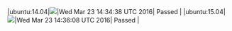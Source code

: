 |ubuntu:14.04|![](https://cdn.rawgit.com/Neilpang/letest/master/status/ubuntu-14.04.svg?1458743678)|Wed Mar 23 14:34:38 UTC 2016| Passed |
|ubuntu:15.04|![](https://cdn.rawgit.com/Neilpang/letest/master/status/ubuntu-15.04.svg?1458743768)|Wed Mar 23 14:36:08 UTC 2016| Passed |
